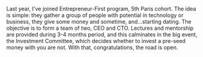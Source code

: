 Last year, I've joined Entrepreneur-First program, 5th Paris cohort. The idea is simple: they gather a group of people with potential in technology or business, 
they give some money and sometime, and...starting dating. The objective is to form a team of two, CEO and CTO. Lectures and mentorship are provided during 3-4 months 
period, and this calminates in the big event, the Investment Committee, which decides whether to invest a pre-seed money with you are not. With that, congratulations, 
the road is open.
